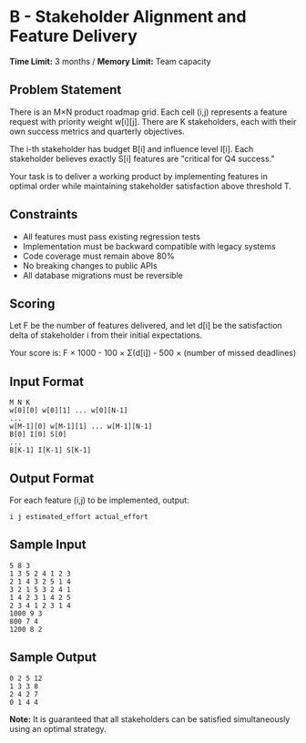 # B - Stakeholder Alignment and Feature Delivery

**Time Limit:** 3 months / **Memory Limit:** Team capacity

## Problem Statement

There is an M×N product roadmap grid. Each cell (i,j) represents a feature request with priority weight w[i][j]. There are K stakeholders, each with their own success metrics and quarterly objectives.

The i-th stakeholder has budget B[i] and influence level I[i]. Each stakeholder believes exactly S[i] features are "critical for Q4 success."

Your task is to deliver a working product by implementing features in optimal order while maintaining stakeholder satisfaction above threshold T.

## Constraints

- All features must pass existing regression tests
- Implementation must be backward compatible with legacy systems
- Code coverage must remain above 80%
- No breaking changes to public APIs
- All database migrations must be reversible

## Scoring

Let F be the number of features delivered, and let d[i] be the satisfaction delta of stakeholder i from their initial expectations.

Your score is: F × 1000 - 100 × Σ(d[i]) - 500 × (number of missed deadlines)

## Input Format

```
M N K
w[0][0] w[0][1] ... w[0][N-1]
...
w[M-1][0] w[M-1][1] ... w[M-1][N-1]
B[0] I[0] S[0]
...
B[K-1] I[K-1] S[K-1]
```

## Output Format

For each feature (i,j) to be implemented, output:
```
i j estimated_effort actual_effort
```

## Sample Input

```
5 8 3
1 3 5 2 4 1 2 3
2 1 4 3 2 5 1 4
3 2 1 5 3 2 4 1
1 4 2 3 1 4 2 5
2 3 4 1 2 3 1 4
1000 9 3
800 7 4
1200 8 2
```

## Sample Output

```
0 2 5 12
1 3 3 8
2 4 2 7
0 1 4 4
```

**Note:** It is guaranteed that all stakeholders can be satisfied simultaneously using an optimal strategy.
